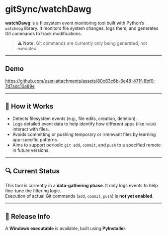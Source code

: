 # gitSync/watchDawg

**watchDawg** is a filesystem event monitoring tool built with Python’s `watchdog` library. It monitors file system changes, logs them, and generates Git commands to track modifications.

> ⚠️ **Note:** Git commands are currently only being generated, not executed.

---

## Demo
https://github.com/user-attachments/assets/80c83c6b-6e48-471f-8bf0-7d7adc10a89e

---

## 📝 How it Works

- Detects filesystem events (e.g., file edits, creation, deletion).
- Logs detailed event data to help identify how different apps (like `nvim`) interact with files.
- Avoids committing or pushing temporary or irrelevant files by learning app-specific patterns.
- Aims to support periodic `git add`, `commit`, and `push` to a specified remote in future versions.

---

## 🔍 Current Status

This tool is currently in a **data-gathering phase**. It only logs events to help fine-tune the filtering logic.  
Execution of actual Git commands (`add`, `commit`, `push`) is **not yet enabled**.

---

## 🚀 Release Info

A **Windows executable** is available, built using **PyInstaller**.

